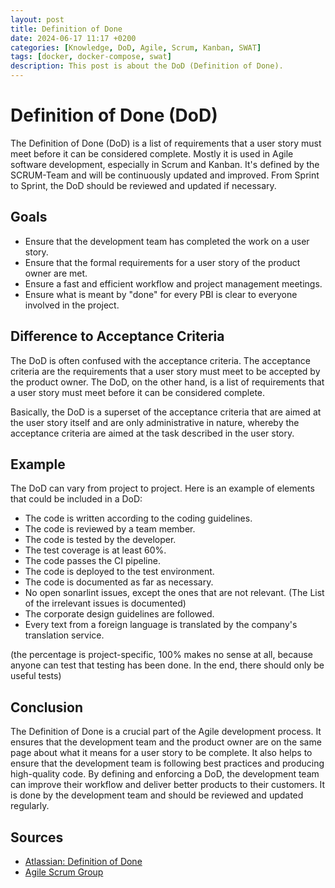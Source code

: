 ```yaml
---
layout: post
title: Definition of Done
date: 2024-06-17 11:17 +0200
categories: [Knowledge, DoD, Agile, Scrum, Kanban, SWAT]
tags: [docker, docker-compose, swat]
description: This post is about the DoD (Definition of Done).
---
```

# Definition of Done (DoD)
The Definition of Done (DoD) is a list of requirements that a user story must meet before it can be considered complete.
Mostly it is used in Agile software development, especially in Scrum and Kanban.
It's defined by the SCRUM-Team and will be continuously updated and improved.
From Sprint to Sprint, the DoD should be reviewed and updated if necessary.



## Goals
- Ensure that the development team has completed the work on a user story.
- Ensure that the formal requirements for a user story of the product owner are met.
- Ensure a fast and efficient workflow and project management meetings.
- Ensure what is meant by "done" for every PBI is clear to everyone involved in the project.

## Difference to Acceptance Criteria
The DoD is often confused with the acceptance criteria.
The acceptance criteria are the requirements that a user story must meet to be accepted by the product owner.
The DoD, on the other hand,
is a list of requirements that a user story must meet before it can be considered complete.  

Basically, the DoD is a superset of the acceptance criteria that are aimed at the user story itself
and are only administrative in nature,
whereby the acceptance criteria are aimed at the task described in the user story.

## Example
The DoD can vary from project to project.
Here is an example of elements that could be included in a DoD:
- The code is written according to the coding guidelines.
- The code is reviewed by a team member.
- The code is tested by the developer.
- The test coverage is at least 60%.
- The code passes the CI pipeline.
- The code is deployed to the test environment.
- The code is documented as far as necessary.
- No open sonarlint issues, except the ones that are not relevant. (The List of the irrelevant issues is documented)
- The corporate design guidelines are followed.
- Every text from a foreign language is translated by the company's translation service.

(the percentage is project-specific, 100% makes no sense at all, because anyone can test that testing has been done. In the end, there should only be useful tests)

## Conclusion
The Definition of Done is a crucial part of the Agile development process.
It ensures that the development team and the product owner are on the same page about what it means for a user story to be complete.
It also helps to ensure that the development team is following best practices and producing high-quality code.
By defining and enforcing a DoD, the development team can improve their workflow and deliver better products to their customers.
It is done by the development team and should be reviewed and updated regularly.

## Sources
- [Atlassian: Definition of Done](https://www.atlassian.com/agile/scrum/definition-of-done)
- [Agile Scrum Group](https://agilescrumgroup.de/definition-of-done/)
